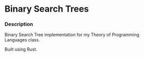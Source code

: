 # Binary Search Trees

### Description
Binary Search Tree implementation for my Theory of Programming Languages class.  

Built using Rust.
